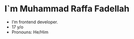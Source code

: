 <h1>
  I`m Muhammad Raffa Fadellah
</h1>

-  I’m frontend developer.
-  17 y/o
-  Pronouns: He/Him

<!---
MuhammadRaffaFadellah/MuhammadRaffaFadellah is a ✨ special ✨ repository because its `README.md` (this file) appears on your GitHub profile.
You can click the Preview link to take a look at your changes.
--->
